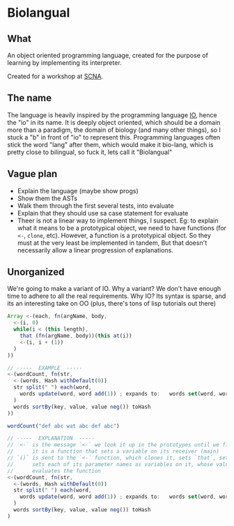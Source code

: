 Biolangual
==========

What
----

An object oriented programming language, created for the purpose of
learning by implementing its interpreter.

Created for a workshop at [SCNA](http://scna.softwarecraftsmanship.com/events/).


The name
--------

The language is heavily inspired by the programming language [IO](http://iolanguage.org),
hence the "io" in its name. It is deeply object oriented, which should be a domain more than a paradigm,
the domain of biology (and many other things), so I stuck a "b" in front of "io" to represent this.
Programming languages often stick the word "lang" after them, which would make it bio-lang,
which is pretty close to bilingual, so fuck it, lets call it "Biolangual"


Vague plan
----------

* Explain the language (maybe show progs)
* Show them the ASTs
* Walk them through the first several tests, into evaluate
* Explain that they should use sa case statement for evaluate
* Theer is not a linear way to implement things, I suspect.
  Eg: to explain what it means to be a prototypical object, we need to have functions (for `<-`, `clone`, etc).
  However, a function is a prototypical object. So they must at the very least be implemented in tandem,
  But that doesn't necessarily allow a linear progression of explanations.


Unorganized
-----------

We're going to make a variant of IO. Why a variant?
We don't have enough time to adhere to all the real requirements.
Why IO? Its syntax is sparse, and its an interesting take on OO
(plus, there's tons of lisp tutorials out there)


```js
Array <-(each, fn(argName, body,
  <-(i, 0)
  while(i < (this length),
    that (fn(argName, body))(this at(i))
    <-(i, i + (1))
  )
))

// -----  EXAMPLE  -----
<-(wordCount, fn(str,
  <-(words, Hash withDefault(0))
  str split(" ") each(word,
    words update(word, word add(1)) ; expands to:   words set(word, words get(word) add(1))
  )
  words sortBy(key, value, value neg()) toHash
))

wordCount("def abc wat abc def abc")

// -----  EXPLANATION  -----
// `<-` is the message `<-` we look it up in the prototypes until we find it
//      it is a function that sets a variable on its receiver (main)
// `()` is sent to the `<-` function, which clones it, sets `that`, sets its `arguments` variable,
//      sets each of its parameter names as variables on it, whose value is the associated argument
//      evaluates the function
<-(wordCount, fn(str,
  <-(words, Hash withDefault(0))
  str split(" ") each(word,
    words update(word, word add(1)) ; expands to:   words set(word, words get(word) add(1))
  )
  words sortBy(key, value, value neg()) toHash
)
```
